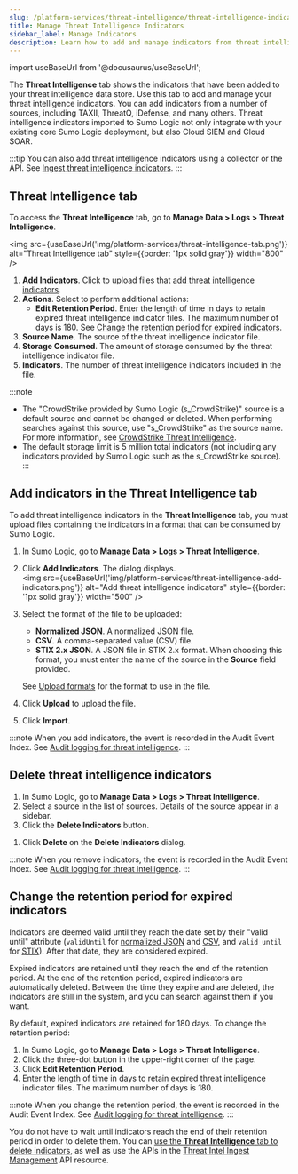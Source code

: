 ```yaml
---
slug: /platform-services/threat-intelligence/threat-intelligence-indicators
title: Manage Threat Intelligence Indicators
sidebar_label: Manage Indicators
description: Learn how to add and manage indicators from threat intelligence sources.
---
```


import useBaseUrl from '@docusaurus/useBaseUrl';

The **Threat Intelligence** tab shows the indicators that have been added to your threat intelligence data store. Use this tab to add and manage your threat intelligence indicators. You can add indicators from a number of sources, including TAXII, ThreatQ, iDefense, and many others. Threat intelligence indicators imported to Sumo Logic not only integrate with your existing core Sumo Logic deployment, but also Cloud SIEM and Cloud SOAR. 

:::tip
You can also add threat intelligence indicators using a collector or the API. See [Ingest threat intelligence indicators](/docs/platform-services/threat-intelligence/about-threat-intelligence/#ingest-threat-intelligence-indicators).
:::

## Threat Intelligence tab

To access the **Threat Intelligence** tab, go to **Manage Data > Logs > Threat Intelligence**.

<img src={useBaseUrl('img/platform-services/threat-intelligence-tab.png')} alt="Threat Intelligence tab" style={{border: '1px solid gray'}} width="800" />

1. **Add Indicators**. Click to upload files that [add threat intelligence indicators](#add-indicators-in-the-threat-intelligence-tab).
1. **Actions**. Select to perform additional actions:
    * **Edit Retention Period**. Enter the length of time in days to retain expired threat intelligence indicator files. The maximum number of days is 180. See [Change the retention period for expired indicators](#change-the-retention-period-for-expired-indicators).
1. **Source Name**. The source of the threat intelligence indicator file. 
1. **Storage Consumed**. The amount of storage consumed by the threat intelligence indicator file.
1. **Indicators**. The number of threat intelligence indicators included in the file. 

:::note
* The "CrowdStrike provided by Sumo Logic (s_CrowdStrike)" source is a default source and cannot be changed or deleted. When performing searches against this source, use "s_CrowdStrike" as the source name. For more information, see [CrowdStrike Threat Intelligence](/docs/platform-services/threat-intelligence/crowdstrike-threat-intelligence/).
* The default storage limit is 5 million total indicators (not including any indicators provided by Sumo Logic such as the s_CrowdStrike source).
:::

## Add indicators in the Threat Intelligence tab

To add threat intelligence indicators in the **Threat Intelligence** tab, you must upload files containing the indicators in a format that can be consumed by Sumo Logic.

1. In Sumo Logic, go to **Manage Data > Logs > Threat Intelligence**.
1. Click **Add Indicators**. The dialog displays. <br/><img src={useBaseUrl('img/platform-services/threat-intelligence-add-indicators.png')} alt="Add threat intelligence indicators" style={{border: '1px solid gray'}} width="500" />
1. Select the format of the file to be uploaded:
    * **Normalized JSON**. A normalized JSON file. 
    * **CSV**. A comma-separated value (CSV) file. 
    * **STIX 2.x JSON**. A JSON file in STIX 2.x format. When choosing this format, you must enter the name of the source in the **Source** field provided. 

    See [Upload formats](/docs/platform-services/threat-intelligence/upload-formats/) for the format to use in the file.
1. Click **Upload** to upload the file. 
1. Click **Import**. 

:::note
When you add indicators, the event is recorded in the Audit Event Index. See [Audit logging for threat intelligence](/docs/platform-services/threat-intelligence/about-threat-intelligence/#audit-logging-for-threat-intelligence).
:::

## Delete threat intelligence indicators

1. In Sumo Logic, go to **Manage Data > Logs > Threat Intelligence**.
1. Select a source in the list of sources. Details of the source appear in a sidebar.
1. Click the **Delete Indicators** button. 
<!-- 1. When the following dialog appears, select which indicators you'd like to delete from the source:<br/><img src={useBaseUrl('img/platform-services/threat-intelligence-delete-indicators.png')} alt="Delete threat intelligence indicators" style={{border: '1px solid gray'}} width="500" />
   * **Delete all indicators**. Remove all indicators from the source.
   * **Delete indicators matching the expression**. Enter the attribute and value to match. For example, if you want to delete indicators with certain "valid until" dates from **Sumo normalized JSON** files, for an attribute enter `validUntil` and for a value enter a date. The attributes and values you enter must match attributes and values in the indicators. -->
1. Click **Delete** on the **Delete Indicators** dialog.

:::note
When you remove indicators, the event is recorded in the Audit Event Index. See [Audit logging for threat intelligence](/docs/platform-services/threat-intelligence/about-threat-intelligence/#audit-logging-for-threat-intelligence).
:::

## Change the retention period for expired indicators

Indicators are deemed valid until they reach the date set by their "valid until" attribute (`validUntil` for [normalized JSON](/docs/platform-services/threat-intelligence/upload-formats/#normalized-json-format) and [CSV](/docs/platform-services/threat-intelligence/upload-formats/#csv-format), and `valid_until` for [STIX](/docs/platform-services/threat-intelligence/upload-formats/#stix-2x-json-format)). After that date, they are considered expired.

Expired indicators are retained until they reach the end of the retention period. At the end of the retention period, expired indicators are automatically deleted. Between the time they expire and are deleted, the indicators are still in the system, and you can search against them if you want.

By default, expired indicators are retained for 180 days. To change the retention period:
1. In Sumo Logic, go to **Manage Data > Logs > Threat Intelligence**.
1. Click the three-dot button in the upper-right corner of the page.
1. Click **Edit Retention Period**. 
1. Enter the length of time in days to retain expired threat intelligence indicator files. The maximum number of days is 180. 

:::note
When you change the retention period, the event is recorded in the Audit Event Index. See [Audit logging for threat intelligence](/docs/platform-services/threat-intelligence/about-threat-intelligence/#audit-logging-for-threat-intelligence).
:::

You do not have to wait until indicators reach the end of their retention period in order to delete them. You can [use the **Threat Intelligence** tab to delete indicators](#delete-threat-intelligence-indicators), as well as use the APIs in the [Threat Intel Ingest Management](https://api.sumologic.com/docs/#tag/threatIntelIngest) API resource.
